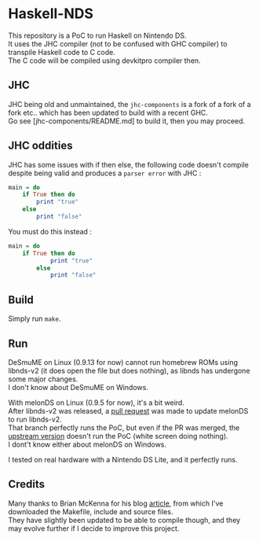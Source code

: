 # Haskell-NDS

This repository is a PoC to run Haskell on Nintendo DS.  
It uses the JHC compiler (not to be confused with GHC compiler) to transpile Haskell code to C code.  
The C code will be compiled using devkitpro compiler then.  

## JHC

JHC being old and unmaintained, the `jhc-components` is a fork of a fork of a fork etc.. which has been updated to build with a recent GHC.  
Go see [jhc-components/README.md] to build it, then you may proceed.  

## JHC oddities

JHC has some issues with if then else, the following code doesn't compile despite being valid and produces a `parser error` with JHC :  
```hs
main = do
    if True then do
        print "true"
    else
        print "false"
```
You must do this instead :  
```hs
main = do
    if True then do
            print "true"
        else
            print "false"
```

## Build

Simply run `make`.  

## Run

DeSmuME on Linux (0.9.13 for now) cannot run homebrew ROMs using libnds-v2 (it does open the file but does nothing), as libnds has undergone some major changes.  
I don't know about DeSmuME on Windows.  

With melonDS on Linux (0.9.5 for now), it's a bit weird.  
After libnds-v2 was released, a [pull request](https://github.com/melonDS-emu/melonDS/pull/2197) was made to update melonDS to run libnds-v2.  
That branch perfectly runs the PoC, but even if the PR was merged, the [upstream version](https://github.com/melonDS-emu/melonDS/commit/15c3faa26e879bdcff615558ded6dd886681ccae) doesn't run the PoC (white screen doing nothing).  
I dont't know either about melonDS on Windows.  

I tested on real hardware with a Nintendo DS Lite, and it perfectly runs.  

## Credits

Many thanks to Brian McKenna for his blog [article](https://brianmckenna.org/blog/learn_nintendo_ds_a_haskell), from which I've downloaded the Makefile, include and source files.  
They have slightly been updated to be able to compile though, and they may evolve further if I decide to improve this project.  
